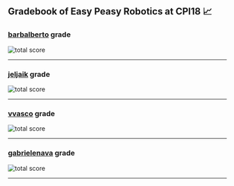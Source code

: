 ## Gradebook of Easy Peasy Robotics at CPI18 :chart_with_upwards_trend:

### [**barbalberto**](https://github.com/barbalberto) grade

![total score](https://img.shields.io/badge/total_score-0-orange.svg?style=flat-square)

---


### [**jeljaik**](https://github.com/jeljaik) grade

![total score](https://img.shields.io/badge/total_score-0-orange.svg?style=flat-square)

---


### [**vvasco**](https://github.com/vvasco) grade

![total score](https://img.shields.io/badge/total_score-0-orange.svg?style=flat-square)

---


### [**gabrielenava**](https://github.com/gabrielenava) grade

![total score](https://img.shields.io/badge/total_score-0-orange.svg?style=flat-square)

---

